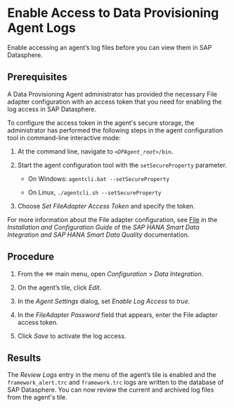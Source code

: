 <!-- loio9a00dde9a5fa492b914e409b4e80c6bd -->

<link rel="stylesheet" type="text/css" href="css/sap-icons.css"/>

# Enable Access to Data Provisioning Agent Logs

Enable accessing an agent’s log files before you can view them in SAP Datasphere.



<a name="loio9a00dde9a5fa492b914e409b4e80c6bd__prereq_e1j_zsw_w4b"/>

## Prerequisites

A Data Provisioning Agent administrator has provided the necessary File adapter configuration with an access token that you need for enabling the log access in SAP Datasphere.

To configure the access token in the agent's secure storage, the administrator has performed the following steps in the agent configuration tool in command-line interactive mode:

1.  At the command line, navigate to <code><i class="varname">&lt;DPAgent_root&gt;</i>/bin</code>.

2.  Start the agent configuration tool with the `setSecureProperty` parameter.

    -   On Windows: `agentcli.bat --setSecureProperty`

    -   On Linux, `./agentcli.sh --setSecureProperty`


3.  Choose *Set FileAdapter Access Token* and specify the token.


For more information about the File adapter configuration, see [File](https://help.sap.com/viewer/7952ef28a6914997abc01745fef1b607/latest/en-US/d430dc8f21e84853a3fe39351fc5fafc.html) in the *Installation and Configuration Guide* of the *SAP HANA Smart Data Integration and SAP HANA Smart Data Quality* documentation.



## Procedure

1.  From the <span class="SAP-icons-V5"></span> main menu, open *Configuration* \> *Data Integration*.

2.  On the agent’s tile, click *Edit*.

3.  In the *Agent Settings* dialog, set *Enable Log Access* to *true*.

4.  In the *FileAdapter Password* field that appears, enter the File adapter access token.

5.  Click *Save* to activate the log access.




<a name="loio9a00dde9a5fa492b914e409b4e80c6bd__result_osg_45w_w4b"/>

## Results

The *Review Logs* entry in the menu of the agent’s tile is enabled and the `framework_alert.trc` and `framework.trc` logs are written to the database of SAP Datasphere. You can now review the current and archived log files from the agent's tile.


